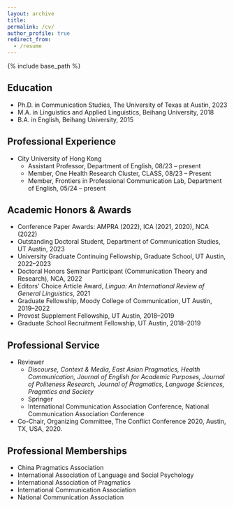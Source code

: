 ```yaml
---
layout: archive
title: 
permalink: /cv/
author_profile: true
redirect_from:
  - /resume
---
```


{% include base_path %}

Education
-----
* Ph.D. in Communication Studies, The University of Texas at Austin, 2023
* M.A. in Linguistics and Applied Linguistics, Beihang University, 2018
* B.A. in English, Beihang University, 2015

Professional Experience
-----
* City University of Hong Kong
  * Assistant Professor, Department of English, 08/23 – present
  * Member, One Health Research Cluster, CLASS, 08/23 – Present
  * Member, Frontiers in Professional Communication Lab, Department of English, 05/24 – present
  
Academic Honors & Awards
-----
* Conference Paper Awards: AMPRA (2022), ICA (2021, 2020), NCA (2022)
* Outstanding Doctoral Student, Department of Communication Studies, UT Austin, 2023
* University Graduate Continuing Fellowship, Graduate School, UT Austin, 2022–2023
* Doctoral Honors Seminar Participant (Communication Theory and Research), NCA, 2022
* Editors' Choice Article Award, _Lingua: An International Review of General Linguistics_, 2021
* Graduate Fellowship, Moody College of Communication, UT Austin, 2019–2022
* Provost Supplement Fellowship, UT Austin, 2018–2019
* Graduate School Recruitment Fellowship, UT Austin, 2018–2019

Professional Service
-----
* Reviewer
  * _Discourse, Context & Media, East Asian Pragmatics, Health Communication, Journal of English for Academic Purposes, Journal of Politeness Research, Journal of Pragmatics, Language Sciences, Pragmtics and Society_
  * Springer
  * International Communication Association Conference, National Communication Association Conference
* Co-Chair, Organizing Committee, The Conflict Conference 2020, Austin, TX, USA, 2020.

Professional Memberships
-----
* China Pragmatics Association
* International Association of Language and Social Psychology
* International Association of Pragmatics
* International Communication Association
* National Communication Association
